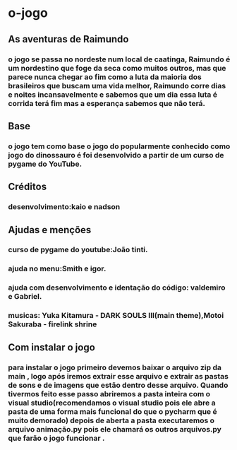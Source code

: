 # o-jogo
## As aventuras de Raimundo
### o jogo se passa no nordeste num local de caatinga, Raimundo é um nordestino que foge da seca como muitos outros, mas que parece nunca chegar ao fim como a luta da maioria dos brasileiros que buscam uma vida melhor, Raimundo corre dias e noites incansavelmente  e sabemos que um dia essa luta é corrida terá fim mas a esperança sabemos que não terá. 
## Base 
### o jogo tem como base o jogo do popularmente conhecido como jogo do dinossauro é foi desenvolvido a partir de um curso de pygame do YouTube.
## Créditos 
### desenvolvimento:kaio e nadson 
## Ajudas e menções 
### curso de pygame do youtube:João tinti.
### ajuda no menu:Smith e igor.
### ajuda com desenvolvimento e identação do código: valdemiro e Gabriel.
### musicas: Yuka Kitamura - DARK SOULS III(main theme),Motoi Sakuraba - firelink shrine
## Com instalar o jogo 
### para instalar o jogo primeiro devemos baixar o arquivo zip da main , logo após iremos extrair esse arquivo e extrair as pastas de sons e de imagens que estão dentro desse arquivo. Quando tivermos feito esse passo abriremos a pasta inteira com o visual studio(recomendamos o visual studio pois ele abre a pasta de uma forma mais funcional do que o pycharm que é muito demorado) depois de aberta a pasta executaremos o arquivo animação.py pois ele chamará os outros arquivos.py que farão o jogo funcionar .
